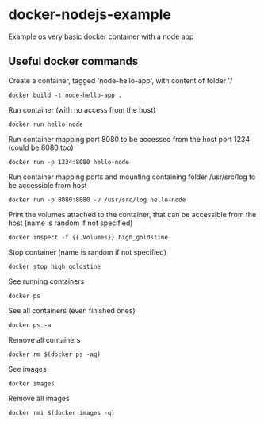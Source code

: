 # docker-nodejs-example
Example os very basic docker container with a node app

## Useful docker commands

Create a container, tagged 'node-hello-app', with content of folder '.'
```
docker build -t node-hello-app .
```

Run container (with no access from the host)
```
docker run hello-node
```

Run container mapping port 8080 to be accessed from the host port 1234 (could be 8080 too)
```
docker run -p 1234:8080 hello-node
```

Run container mapping ports and mounting containing folder /usr/src/log to be accessible from host
```
docker run -p 8080:8080 -v /usr/src/log hello-node
```

Print the volumes attached to the container, that can be accessible from the host (name is random if not specified)
```
docker inspect -f {{.Volumes}} high_goldstine
```

Stop container (name is random if not specified)
```
docker stop high_goldstine
```

See running containers
```
docker ps
```

See all containers (even finished ones)
```
docker ps -a
```

Remove all containers
```
docker rm $(docker ps -aq)
```

See images
```
docker images
```

Remove all images
```
docker rmi $(docker images -q)
```
